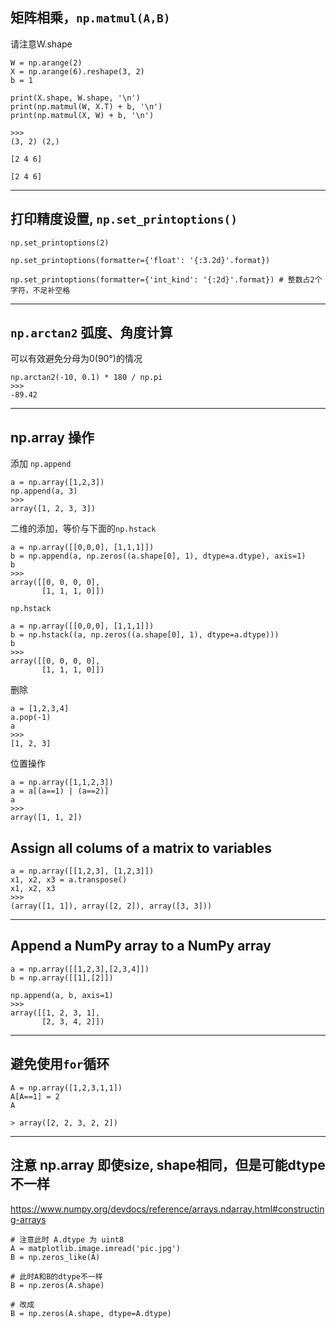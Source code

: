 
## 矩阵相乘，`np.matmul(A,B)`
请注意W.shape
```
W = np.arange(2)
X = np.arange(6).reshape(3, 2)
b = 1

print(X.shape, W.shape, '\n')
print(np.matmul(W, X.T) + b, '\n')
print(np.matmul(X, W) + b, '\n')

>>>
(3, 2) (2,) 

[2 4 6] 

[2 4 6]
```

---
## 打印精度设置, `np.set_printoptions()`
```
np.set_printoptions(2)

np.set_printoptions(formatter={'float': '{:3.2d}'.format})

np.set_printoptions(formatter={'int_kind': '{:2d}'.format}) # 整数占2个字符，不足补空格
```


---
## `np.arctan2` 弧度、角度计算
可以有效避免分母为0(90°)的情况
```
np.arctan2(-10, 0.1) * 180 / np.pi
>>>
-89.42
```

---
## np.array 操作
添加
`np.append`
```
a = np.array([1,2,3])
np.append(a, 3)
>>>
array([1, 2, 3, 3])
```

二维的添加，等价与下面的`np.hstack`
```
a = np.array([[0,0,0], [1,1,1]])
b = np.append(a, np.zeros((a.shape[0], 1), dtype=a.dtype), axis=1)
b
>>>
array([[0, 0, 0, 0],
       [1, 1, 1, 0]])
```

`np.hstack`
```
a = np.array([[0,0,0], [1,1,1]])
b = np.hstack((a, np.zeros((a.shape[0], 1), dtype=a.dtype)))
b
>>>
array([[0, 0, 0, 0],
       [1, 1, 1, 0]])
```


删除
```
a = [1,2,3,4]
a.pop(-1)
a
>>>
[1, 2, 3]
```

位置操作
```
a = np.array([1,1,2,3])
a = a[(a==1) | (a==2)]
a
>>>
array([1, 1, 2])
```

## Assign all colums of a matrix to variables
```
a = np.array([[1,2,3], [1,2,3]])
x1, x2, x3 = a.transpose()
x1, x2, x3
>>>
(array([1, 1]), array([2, 2]), array([3, 3]))
```

---
## Append a NumPy array to a NumPy array
```
a = np.array([[1,2,3],[2,3,4]])
b = np.array([[1],[2]])

np.append(a, b, axis=1)
>>>
array([[1, 2, 3, 1],
       [2, 3, 4, 2]])
```

---
## 避免使用`for`循环
```
A = np.array([1,2,3,1,1])
A[A==1] = 2
A

> array([2, 2, 3, 2, 2])
```

---
## 注意 np.array 即使size, shape相同，但是可能dtype不一样
https://www.numpy.org/devdocs/reference/arrays.ndarray.html#constructing-arrays

```
# 注意此时 A.dtype 为 uint8
A = matplotlib.image.imread('pic.jpg')
B = np.zeros_like(A)

# 此时A和B的dtype不一样
B = np.zeros(A.shape)

# 改成
B = np.zeros(A.shape, dtype=A.dtype)
```
